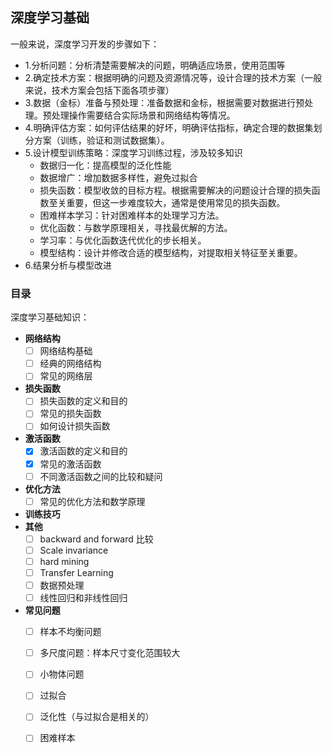 ## 深度学习基础




一般来说，深度学习开发的步骤如下：
- 1.分析问题：分析清楚需要解决的问题，明确适应场景，使用范围等
- 2.确定技术方案：根据明确的问题及资源情况等，设计合理的技术方案（一般来说，技术方案会包括下面各项步骤）
- 3.数据（金标）准备与预处理：准备数据和金标，根据需要对数据进行预处理。预处理操作需要结合实际场景和网络结构等情况。
- 4.明确评估方案：如何评估结果的好坏，明确评估指标，确定合理的数据集划分方案（训练，验证和测试数据集）。
- 5.设计模型训练策略：深度学习训练过程，涉及较多知识
  - 数据归一化：提高模型的泛化性能
  - 数据增广：增加数据多样性，避免过拟合
  - 损失函数：模型收敛的目标方程。根据需要解决的问题设计合理的损失函数至关重要，但这一步难度较大，通常是使用常见的损失函数。
  - 困难样本学习：针对困难样本的处理学习方法。
  - 优化函数：与数学原理相关，寻找最优解的方法。
  - 学习率：与优化函数迭代优化的步长相关。
  - 模型结构：设计并修改合适的模型结构，对提取相关特征至关重要。
- 6.结果分析与模型改进


### 目录

深度学习基础知识：
- **网络结构**
  - [ ] 网络结构基础
  - [ ] 经典的网络结构
  - [ ] 常见的网络层
- **损失函数**
  - [ ] 损失函数的定义和目的
  - [ ] 常见的损失函数
  - [ ] 如何设计损失函数
- **激活函数**
  - [x] 激活函数的定义和目的
  - [x] 常见的激活函数
  - [ ] 不同激活函数之间的比较和疑问
- **优化方法**
  - [ ] 常见的优化方法和数学原理 
- **训练技巧**
- **其他**
  - [ ] backward and forward 比较
  - [ ] Scale invariance
  - [ ] hard mining
  - [ ] Transfer Learning
  - [ ] 数据预处理
  - [ ] 线性回归和非线性回归
- **常见问题**
  - [ ] 样本不均衡问题
  - [ ] 多尺度问题：样本尺寸变化范围较大
  - [ ] 小物体问题
  - [ ] 过拟合
  - [ ] 泛化性（与过拟合是相关的）
  - [ ] 困难样本



